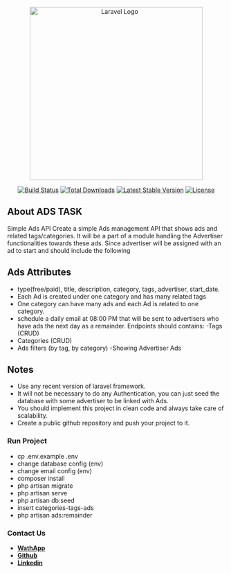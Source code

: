 <p align="center"><a href="https://laravel.com" target="_blank"><img src="https://raw.githubusercontent.com/laravel/art/master/logo-lockup/5%20SVG/2%20CMYK/1%20Full%20Color/laravel-logolockup-cmyk-red.svg" width="400" alt="Laravel Logo"></a></p>

<p align="center">
<a href="https://travis-ci.org/laravel/framework"><img src="https://travis-ci.org/laravel/framework.svg" alt="Build Status"></a>
<a href="https://packagist.org/packages/laravel/framework"><img src="https://img.shields.io/packagist/dt/laravel/framework" alt="Total Downloads"></a>
<a href="https://packagist.org/packages/laravel/framework"><img src="https://img.shields.io/packagist/v/laravel/framework" alt="Latest Stable Version"></a>
<a href="https://packagist.org/packages/laravel/framework"><img src="https://img.shields.io/packagist/l/laravel/framework" alt="License"></a>
</p>

## About ADS TASK

Simple Ads API
Create a simple Ads management API that shows ads and related tags/categories. It will be a part of a module handling the Advertiser
functionalities towards these ads. Since advertiser will be assigned with an ad to start and should include the following

## Ads Attributes

- type(free/paid), title, description, category, tags, advertiser, start_date.
- Each Ad is created under one category and has many related tags
- One category can have many ads and each Ad is related to one category.
- schedule a daily email at 08:00 PM that will be sent to advertisers who have ads the next day as a remainder.
Endpoints should contains: -Tags (CRUD)
- Categories (CRUD)
- Ads filters (by tag, by category) -Showing Advertiser Ads

## Notes
- Use any recent version of laravel framework.
- It will not be necessary to do any Authentication, you can just seed the database with some advertiser to be linked with Ads.
- You should implement this project in clean code and always take care of scalability.
- Create a public github repository and push your project to it.

###  Run Project

- cp .env.example .env
- change database config (env)
- change email config (env)
- composer install 
- php artisan migrate
- php artisan serve
- php artisan db:seed
- insert categories-tags-ads
- php artisan ads:remainder


###  Contact Us

- **[WathApp](https://www.wppredirect.tk/go/?p=+201551648339&amp;m=MohammedTaha)**
- **[Github](https://github.com/MohamedSHTAHA/MohamedSHTAHA)**
- **[Linkedin](https://www.linkedin.com/in/mohamed-shaban-taha-8782a0108/)**
